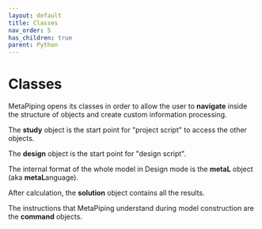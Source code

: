 ```yaml
---
layout: default
title: Classes
nav_order: 5
has_children: true
parent: Python
---
```


# Classes

MetaPiping opens its classes in order to allow the user to **navigate** inside the structure of objects and create custom information processing.

The **study** object is the start point for "project script" to access the other objects.

The **design** object is the start point for "design script".

The internal format of the whole model in Design mode is the **metaL** object (aka **metaL**anguage).

After calculation, the **solution** object contains all the results.

The instructions that MetaPiping understand during model construction are the **command** objects.

